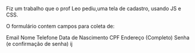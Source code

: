 
Fiz um trabalho que o prof Leo pediu,uma tela de cadastro, usando JS e CSS. 

O formulário contem campos para coleta de:

Email
Nome
Telefone
Data de Nascimento
CPF
Endereço (Completo)
Senha (e confirmação de senha)
ij
